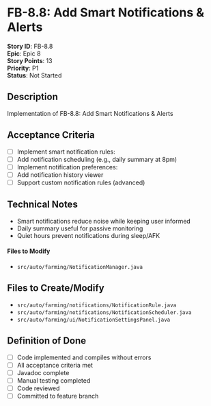 # FB-8.8: Add Smart Notifications & Alerts

**Story ID**: FB-8.8  
**Epic**: Epic 8  
**Story Points**: 13  
**Priority**: P1  
**Status**: Not Started  

## Description
Implementation of FB-8.8: Add Smart Notifications & Alerts

## Acceptance Criteria
- [ ] Implement smart notification rules:
- [ ] Add notification scheduling (e.g., daily summary at 8pm)
- [ ] Implement notification preferences:
- [ ] Add notification history viewer
- [ ] Support custom notification rules (advanced)

## Technical Notes
- Smart notifications reduce noise while keeping user informed
- Daily summary useful for passive monitoring
- Quiet hours prevent notifications during sleep/AFK

#### Files to Modify
- `src/auto/farming/NotificationManager.java`

## Files to Create/Modify
- `src/auto/farming/notifications/NotificationRule.java`
- `src/auto/farming/notifications/NotificationScheduler.java`
- `src/auto/farming/ui/NotificationSettingsPanel.java`

## Definition of Done
- [ ] Code implemented and compiles without errors
- [ ] All acceptance criteria met
- [ ] Javadoc complete
- [ ] Manual testing completed
- [ ] Code reviewed
- [ ] Committed to feature branch
